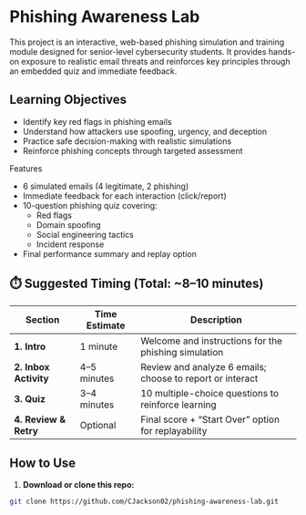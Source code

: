 # Phishing Awareness Lab

This project is an interactive, web-based phishing simulation and training module designed for senior-level cybersecurity students. It provides hands-on exposure to realistic email threats and reinforces key principles through an embedded quiz and immediate feedback.



## Learning Objectives

- Identify key red flags in phishing emails
- Understand how attackers use spoofing, urgency, and deception
- Practice safe decision-making with realistic simulations
- Reinforce phishing concepts through targeted assessment

Features

- 6 simulated emails (4 legitimate, 2 phishing)
- Immediate feedback for each interaction (click/report)
- 10-question phishing quiz covering:
  - Red flags
  - Domain spoofing
  - Social engineering tactics
  - Incident response
- Final performance summary and replay option



## ⏱️ Suggested Timing (Total: ~8–10 minutes)

| Section                | Time Estimate | Description                                                  |
|------------------------|---------------|--------------------------------------------------------------|
| **1. Intro**           | 1 minute      | Welcome and instructions for the phishing simulation         |
| **2. Inbox Activity**  | 4–5 minutes   | Review and analyze 6 emails; choose to report or interact    |
| **3. Quiz**            | 3–4 minutes   | 10 multiple-choice questions to reinforce learning            |
| **4. Review & Retry**  | Optional      | Final score + “Start Over” option for replayability          |



##  How to Use

1. **Download or clone this repo:**

```bash
git clone https://github.com/CJackson02/phishing-awareness-lab.git

